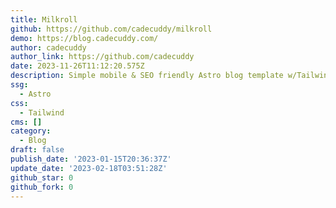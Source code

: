 ```yaml
---
title: Milkroll
github: https://github.com/cadecuddy/milkroll
demo: https://blog.cadecuddy.com/
author: cadecuddy
author_link: https://github.com/cadecuddy
date: 2023-11-26T11:12:20.575Z
description: Simple mobile & SEO friendly Astro blog template w/Tailwind CSS styling.
ssg:
  - Astro
css:
  - Tailwind
cms: []
category:
  - Blog
draft: false
publish_date: '2023-01-15T20:36:37Z'
update_date: '2023-02-18T03:51:28Z'
github_star: 0
github_fork: 0
---
```


